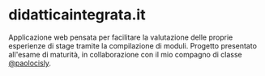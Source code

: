 # didatticaintegrata.it
Applicazione web pensata per facilitare la valutazione delle proprie esperienze di stage tramite la compilazione di moduli. Progetto presentato all'esame di maturità, in collaborazione con il mio compagno di classe [@paolocisly](https://github.com/paolocisly).
